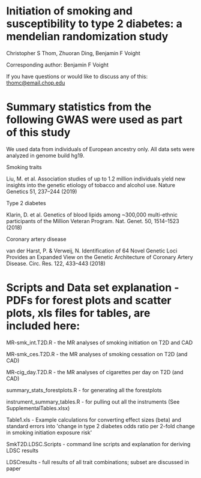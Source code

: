 # Initiation of smoking and susceptibility to type 2 diabetes: a mendelian randomization study

Christopher S Thom, Zhuoran Ding, Benjamin F Voight

Corresponding author: Benjamin F Voight

If you have questions or would like to discuss any of this: thomc@email.chop.edu


# Summary statistics from the following GWAS were used as part of this study
 We used data from individuals of European ancestry only. All data sets were analyzed in genome build hg19. 

Smoking traits

Liu, M. et al. Association studies of up to 1.2 million individuals yield new insights into the genetic etiology of tobacco and alcohol use. Nature Genetics 51, 237–244 (2019)



Type 2 diabetes

Klarin, D. et al. Genetics of blood lipids among ~300,000 multi-ethnic participants of the Million Veteran Program. Nat. Genet. 50, 1514–1523 (2018)



Coronary artery disease 

van der Harst, P. & Verweij, N. Identification of 64 Novel Genetic Loci Provides an Expanded View on the Genetic Architecture of Coronary Artery Disease. Circ. Res. 122, 433–443 (2018) 



# Scripts and Data set explanation - PDFs for forest plots and scatter plots, xls files for tables, are included here:

   MR-smk_int.T2D.R - the MR analyses of smoking initiation on T2D and CAD
   
   MR-smk_ces.T2D.R  - the MR analyses of smoking cessation on T2D (and CAD)
   
   MR-cig_day.T2D.R - the MR analyses of cigarettes per day on T2D (and CAD)
   
   summary_stats_forestplots.R - for generating all the forestplots
   
   instrument_summary_tables.R - for pulling out all the instruments (See SupplementalTables.xlsx)
    
   Table1.xls - Example calculations for converting effect sizes (beta) and standard errors into 'change in type 2 diabetes odds ratio per 2-fold change in smoking initiation exposure risk' 
   
   SmkT2D.LDSC.Scripts - command line scripts and explanation for deriving LDSC results
   
   LDSCresults - full results of all trait combinations; subset are discussed in paper
   
   
